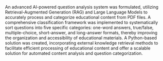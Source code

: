 An advanced AI-powered question analysis system was formulated, utilizing Retrieval-Augmented Generation (RAG) and Large Language Models to accurately process and categorize educational content from PDF files. A comprehensive classification framework was implemented to systematically sort questions into five specific categories: one-word answers, true/false, multiple-choice, short-answer, and long-answer formats, thereby improving the organization and accessibility of educational materials. A Python-based solution was created, incorporating external knowledge retrieval methods to facilitate efficient processing of educational content and offer a scalable solution for automated content analysis and question categorization.

